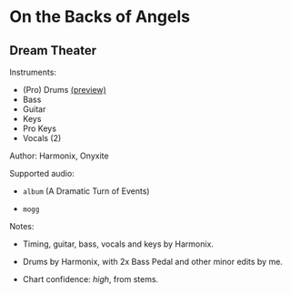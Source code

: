 # On the Backs of Angels

## Dream Theater

Instruments:

  * (Pro) Drums [(preview)](http://pages.cs.wisc.edu/~tolly/customs/?title=on-the-backs-of-angels&artist=dream-theater)
  * Bass
  * Guitar
  * Keys
  * Pro Keys
  * Vocals (2)

Author: Harmonix, Onyxite

Supported audio:

  * `album` (A Dramatic Turn of Events)

  * `mogg`

Notes:

  * Timing, guitar, bass, vocals and keys by Harmonix.

  * Drums by Harmonix, with 2x Bass Pedal and other minor edits by me.

  * Chart confidence: *high*, from stems.

